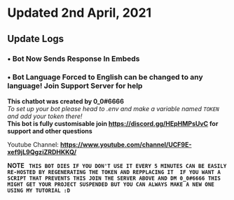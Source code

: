 # Updated 2nd April, 2021 
## Update Logs 
### • Bot Now Sends Response In Embeds 
### • Bot Language Forced to English can be changed to any language! Join Support Server for help
**This chatbot was created by 0_0#6666** <br>
_To set up your bot please head to .env and make a variable named ``TOKEN`` and add your token there!_ <br>
**This bot is fully customisable join https://discord.gg/HEpHMPsUvC for support and other questions**

Youtube Channel:         **https://www.youtube.com/channel/UCF9E-xef9jL9QgziZRDHKKQ/**


**NOTE
`` THIS BOT DIES IF YOU DON'T USE IT EVERY 5 MINUTES CAN BE EASILY RE-HOSTED BY REGENERATING THE TOKEN AND REPPLACING IT 
IF YOU WANT A SCRIPT THAT PREVENTS THIS JOIN THE SERVER ABOVE AND DM 0_0#6666 THIS MIGHT GET YOUR PROJECT SUSPENDED BUT YOU CAN ALWAYS
MAKE A NEW ONE USING MY TUTORIAL :D``**